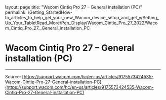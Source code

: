 layout: page
title: "Wacom Cintiq Pro 27 – General installation (PC)"
permalink: /Getting_StartedHow-to_articles_to_help_get_your_new_Wacom_device_setup_and_get_y/Setting_Up_Your_TabletRead_More/Pen_Display/Wacom_Cintiq_Pro_27_2022/Wacom_Cintiq_Pro_27__General_installation_PC

# Wacom Cintiq Pro 27 – General installation (PC)



---
Source: [https://support.wacom.com/hc/en-us/articles/9175573424535-Wacom-Cintiq-Pro-27-General-installation-PC](https://support.wacom.com/hc/en-us/articles/9175573424535-Wacom-Cintiq-Pro-27-General-installation-PC)
